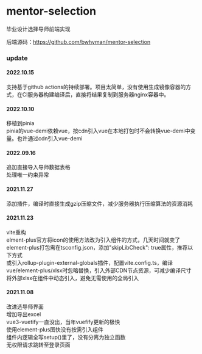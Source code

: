 # mentor-selection
毕业设计选择导师前端实现   

后端源码：https://github.com/bwhyman/mentor-selection

### update 
#### 2022.10.15
支持基于github actions的持续部署。项目太简单，没有使用生成镜像容器的方式，在CI服务器构建编译后，直接将结果复制到服务器nginx容器中。

#### 2022.10.10
移植到pinia  
pinia的vue-demi依赖vue，按cdn引入vue在本地打包时不会转换vue-demi中变量。也许通过cdn引入vue-demi


#### 2022.09.16
追加直接导入导师数据表格  
处理唯一约束异常  

#### 2021.11.27
添加插件，编译时直接生成gzip压缩文件，减少服务器执行压缩算法的资源消耗  

#### 2021.11.23
vite重构  
elment-plus官方将icon的使用方法改为引入组件的方式，几天时间就变了    
element-plus打包需在tsconfig.json，添加"skipLibCheck": true属性，推荐以下方式  
或引入rollup-plugin-external-globals插件，配置vite.config.ts，编译vue/element-plus/xlsx时忽略替换，引入外部CDN节点资源，可减少编译尺寸  
将外部xlsx在组件中动态引入，避免无需使用的全局引入  

#### 2021.11.08
改进选导师界面  
增加导出excel  
vue3-vuetify一直没出，当年vuefify更新的极快  
使用element-plus图快没有按需引入组件   
组件内逻辑全写setup()里了，没有分离为独立函数  
无权限请求跳转至登录页面  